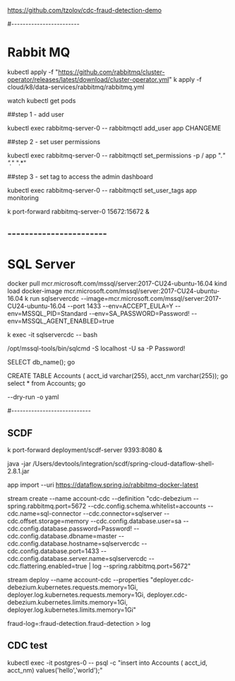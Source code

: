 https://github.com/tzolov/cdc-fraud-detection-demo

#------------------------
# Rabbit MQ
kubectl apply -f "https://github.com/rabbitmq/cluster-operator/releases/latest/download/cluster-operator.yml"
k apply -f cloud/k8/data-services/rabbitmq/rabbitmq.yml

watch kubectl get pods


##step 1 - add user

kubectl exec rabbitmq-server-0 -- rabbitmqctl add_user app CHANGEME

##step 2 - set user permissions

kubectl exec rabbitmq-server-0 -- rabbitmqctl set_permissions  -p / app ".*" ".*" ".*"

##step 3 - set tag to access the admin dashboard

kubectl exec rabbitmq-server-0 -- rabbitmqctl set_user_tags app monitoring

k port-forward rabbitmq-server-0 15672:15672 &


## -----------------------

# SQL Server

docker pull mcr.microsoft.com/mssql/server:2017-CU24-ubuntu-16.04
kind load docker-image mcr.microsoft.com/mssql/server:2017-CU24-ubuntu-16.04
k run sqlservercdc --image=mcr.microsoft.com/mssql/server:2017-CU24-ubuntu-16.04 --port 1433 --env=ACCEPT_EULA=Y --env=MSSQL_PID=Standard --env=SA_PASSWORD=Password! --env=MSSQL_AGENT_ENABLED=true  

k exec -it sqlservercdc -- bash

/opt/mssql-tools/bin/sqlcmd -S localhost -U sa -P Password!

SELECT db_name();
go

CREATE TABLE Accounts ( acct_id varchar(255),  acct_nm varchar(255));
go
select * from Accounts;
go

--dry-run -o yaml

#----------------------------
## SCDF 

k port-forward deployment/scdf-server 9393:8080 &



java -jar /Users/devtools/integration/scdf/spring-cloud-dataflow-shell-2.8.1.jar


app import --uri https://dataflow.spring.io/rabbitmq-docker-latest

stream create --name account-cdc  --definition "cdc-debezium  --spring.rabbitmq.port=5672 --cdc.config.schema.whitelist=accounts --cdc.name=sql-connector --cdc.connector=sqlserver --cdc.offset.storage=memory --cdc.config.database.user=sa --cdc.config.database.password=Password! --cdc.config.database.dbname=master --cdc.config.database.hostname=sqlservercdc --cdc.config.database.port=1433 --cdc.config.database.server.name=sqlservercdc  --cdc.flattering.enabled=true | log --spring.rabbitmq.port=5672"

stream deploy --name account-cdc --properties "deployer.cdc-debezium.kubernetes.requests.memory=1Gi, deployer.log.kubernetes.requests.memory=1Gi, deployer.cdc-debezium.kubernetes.limits.memory=1Gi, deployer.log.kubernetes.limits.memory=1Gi"

fraud-log=:fraud-detection.fraud-detection > log


## CDC test

kubectl exec -it postgres-0 -- psql -c "insert into Accounts ( acct_id,  acct_nm) values('hello','world');"